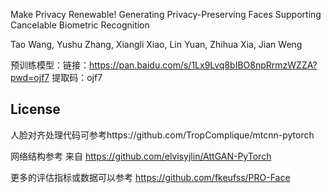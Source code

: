 Make Privacy Renewable! Generating Privacy-Preserving Faces Supporting Cancelable Biometric Recognition

Tao Wang, Yushu Zhang, Xiangli Xiao, Lin Yuan, Zhihua Xia, Jian Weng

预训练模型：链接：https://pan.baidu.com/s/1Lx9Lvq8bIBO8npRrmzWZZA?pwd=ojf7 
提取码：ojf7

## License
人脸对齐处理代码可参考https://github.com/TropComplique/mtcnn-pytorch

网络结构参考 来自 https://github.com/elvisyjlin/AttGAN-PyTorch

更多的评估指标或数据可以参考 https://github.com/fkeufss/PRO-Face

